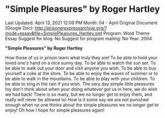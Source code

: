 # "Simple Pleasures" by Roger Hartley

Last Updated: April 13, 2021 12:09 PM
Month: 04 - April
Original Document (Google Doc): http://prisonerexpressarchive.org/?mode=essay&file=SimplePleasures_Hartley.xml
Program: Word Theme Essay
Suggest for blog: No
Suggest for program mailing: No
Year: 2004

**"Simple Pleasures" by Roger Hartley**

How those of us in prison learn what truly they are! To be able to hold your loved one's hand on a nice sunny day. To be able to watch the sun set. To be able to walk out your door and visit anyone you wish. To be able to buy yourself a coke at the store. To be able to enjoy the waves of summer or to be able to walk in the mountains. To be able to play with your children. To be able to sing in the rain if you wish. The very day simple little pleasures toy don't think about when your doing whatever got us in here, we do wish we had back! There is so many, but we no longer get to enjoy them, and really will never be allowed to! How is it some say we are not punished enough when no one thinks about the simple pleasures we no longer get to enjoy! Oh how I hope for simple pleasures again!